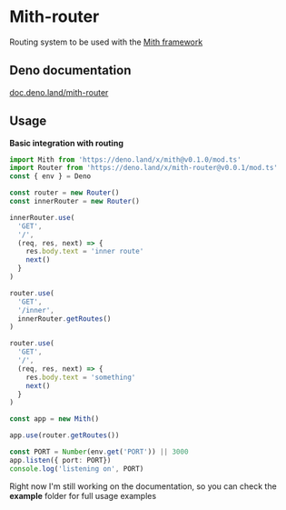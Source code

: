 # Mith-router

Routing system to be used with the [Mith framework](https://github.com/JWebCoder/mith)

## Deno documentation

[doc.deno.land/mith-router](https://doc.deno.land/https/deno.land/x/mith-router/mod.ts)

## Usage

**Basic integration with routing**
```typescript
import Mith from 'https://deno.land/x/mith@v0.1.0/mod.ts'
import Router from 'https://deno.land/x/mith-router@v0.0.1/mod.ts'
const { env } = Deno

const router = new Router()
const innerRouter = new Router()

innerRouter.use(
  'GET',
  '/',
  (req, res, next) => {
    res.body.text = 'inner route'
    next()
  }
)

router.use(
  'GET',
  '/inner',
  innerRouter.getRoutes()
)

router.use(
  'GET',
  '/',
  (req, res, next) => {
    res.body.text = 'something'
    next()
  }
)

const app = new Mith()

app.use(router.getRoutes())

const PORT = Number(env.get('PORT')) || 3000
app.listen({ port: PORT})
console.log('listening on', PORT)
```

Right now I'm still working on the documentation, so you can check the **example** folder for full usage examples
